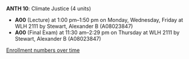 **ANTH 10**: Climate Justice (4 units)

- **A00** (Lecture) at 1:00 pm–1:50 pm on Monday, Wednesday, Friday at WLH 2111 by Stewart, Alexander B (A08023847)
- **A00** (Final Exam) at 11:30 am–2:29 pm on Thursday at WLH 2111 by Stewart, Alexander B (A08023847)

[Enrollment numbers over time](./ANTH10.tsv)
